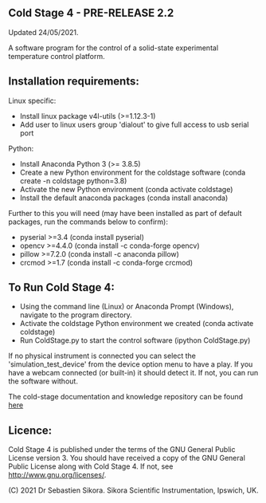 Cold Stage 4 - PRE-RELEASE 2.2
----------------------------
Updated 24/05/2021.

A software program for the control of a solid-state experimental temperature control platform.


Installation requirements:
-------------------------

Linux specific:
* Install linux package v4l-utils (>=1.12.3-1)
* Add user to linux users group 'dialout' to give full access to usb serial port

Python:
* Install Anaconda Python 3 (>= 3.8.5)
* Create a new Python environment for the coldstage software (conda create -n coldstage python=3.8)
* Activate the new Python environment (conda activate coldstage)
* Install the default anaconda packages (conda install anaconda)

Further to this you will need (may have been installed as part of default packages, run the commands below to confirm):
* pyserial >=3.4 (conda install pyserial)
* opencv >=4.4.0   (conda install -c conda-forge opencv)
* pillow >=7.2.0  (conda install -c anaconda pillow)
* crcmod >=1.7  (conda install -c conda-forge crcmod)

To Run Cold Stage 4:
--------------------

* Using the command line (Linux) or Anaconda Prompt (Windows), navigate to the program directory.
* Activate the coldstage Python environment we created (conda activate coldstage)
* Run ColdStage.py to start the control software (ipython ColdStage.py)

If no physical instrument is connected you can select the 'simulation_test_device' from the device option menu to have a play. If you have a webcam connected (or built-in) it should detect it. If not, you can run the software without.

The cold-stage documentation and knowledge repository can be found [here](documentation/documentation.md)

Licence:
--------

Cold Stage 4 is published under the terms of the GNU General Public License version 3. You should have received a copy of the GNU General Public License
along with Cold Stage 4. If not, see <http://www.gnu.org/licenses/>.


(C) 2021 Dr Sebastien Sikora.
Sikora Scientific Instrumentation, Ipswich, UK.

